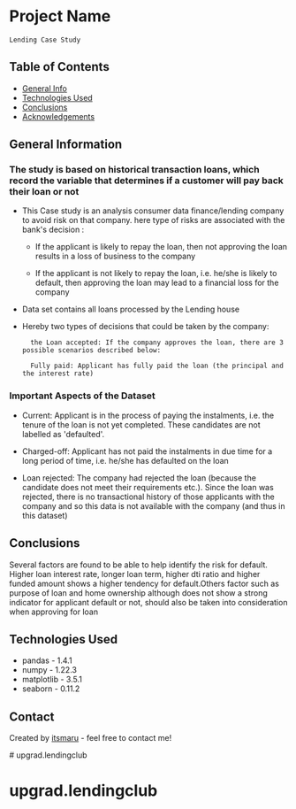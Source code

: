 # Project Name
    Lending Case Study

## Table of Contents
* [General Info](#general-information)
* [Technologies Used](#technologies-used)
* [Conclusions](#conclusions)
* [Acknowledgements](#acknowledgements)

<!-- You can include any other section that is pertinent to your problem -->

## General Information
### The study is based on historical transaction loans, which record the variable that determines if a customer will pay back their loan or not
- This Case study is an analysis consumer data finance/lending company to avoid risk on that company. here type of risks are associated with the bank's decision :
    - If the applicant is likely to repay the loan, then not approving the loan results in a loss of business to the company

    - If the applicant is not likely to repay the loan, i.e. he/she is likely to default, then approving the loan may lead to a financial loss for the company
- Data set contains all loans processed by the Lending house
- Hereby two types of decisions that could be taken by the company:

        the Loan accepted: If the company approves the loan, there are 3 possible scenarios described below:

        Fully paid: Applicant has fully paid the loan (the principal and the interest rate)
### Important Aspects of the Dataset
- Current: Applicant is in the process of paying the instalments, i.e. the tenure of the loan is not yet completed. These candidates are not labelled as 'defaulted'.

-  Charged-off: Applicant has not paid the instalments in due time for a long period of time, i.e. he/she has defaulted on the loan 

- Loan rejected: The company had rejected the loan (because the candidate does not meet their requirements etc.). Since the loan was rejected, there is no transactional history of those applicants with the company and so this data is not available with the company (and thus in this dataset)


<!-- You don't have to answer all the questions - just the ones relevant to your project. -->

## Conclusions
Several factors are found to be able to help identify the risk for default. Higher loan interest rate, longer loan term, higher dti ratio and higher funded amount shows a higher tendency for default.Others factor such as purpose of loan and home ownership although does not show a strong indicator for applicant default or not, should also be taken into consideration when approving for loan


<!-- You don't have to answer all the questions - just the ones relevant to your project. -->


## Technologies Used
- pandas - 1.4.1
- numpy - 1.22.3
- matplotlib - 3.5.1
- seaborn - 0.11.2

<!-- As the libraries versions keep on changing, it is recommended to mention the version of library used in this project -->


## Contact
Created by [itsmaru](github.com/itsmaru) - feel free to contact me!


<!-- Optional -->
<!-- ## License -->
<!-- This project is open source and available under the [... License](). -->

<!-- You don't have to include all sections - just the one's relevant to your project --># upgrad.lendingclub
# upgrad.lendingclub
